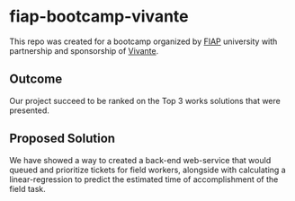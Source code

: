 # fiap-bootcamp-vivante
This repo was created for a bootcamp organized by [FIAP](http://fiap.com.br/) university with partnership and sponsorship of [Vivante](https://vivante.com.br/).

## Outcome
Our project succeed to be ranked on the Top 3 works solutions that were presented.

## Proposed Solution
We have showed a way to created a back-end web-service that would queued and prioritize tickets for field workers, alongside with calculating a linear-regression to predict the estimated time of accomplishment of the field task.
